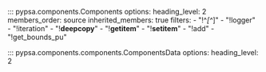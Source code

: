 <!--
SPDX-FileCopyrightText: PyPSA Contributors

SPDX-License-Identifier: CC-BY-4.0
-->

::: pypsa.components.Components
    options:
        heading_level: 2
        members_order: source
        inherited_members: true
        filters:
        - "!^_[^_]"
        - "!logger"
        - "!iteration"
        - "!__deepcopy__"
        - "!__getitem__"
        - "!__setitem__"
        - "!add"
        - "!get_bounds_pu"

::: pypsa.components.components.ComponentsData
    options:
        heading_level: 2

